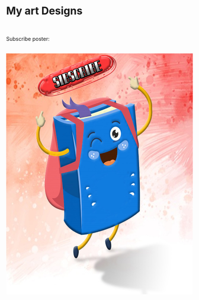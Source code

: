 <h1> My art Designs </h1>

<br>
<p>Subscribe poster: </p>
<br>

<img src="https://github.com/iam-Abol/Art-Designs/blob/master/subscribe/cartoon-little-funny-book-for%20subscribe%20button.jpg" height="650" width="650">